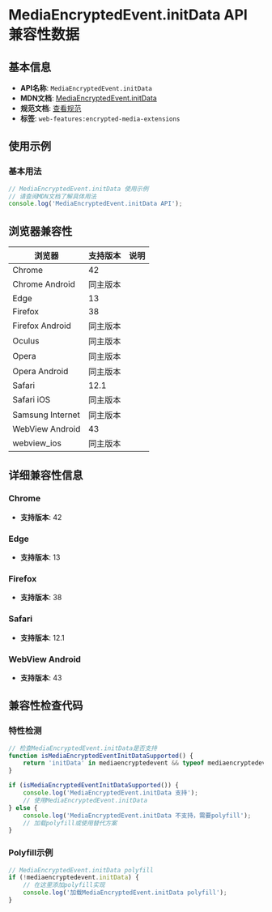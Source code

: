 # MediaEncryptedEvent.initData API 兼容性数据

## 基本信息

- **API名称**: `MediaEncryptedEvent.initData`
- **MDN文档**: [MediaEncryptedEvent.initData](https://developer.mozilla.org/docs/Web/API/MediaEncryptedEvent/initData)
- **规范文档**: [查看规范](https://w3c.github.io/encrypted-media/#dom-mediaencryptedevent-initdata)
- **标签**: `web-features:encrypted-media-extensions`

## 使用示例

### 基本用法

```javascript
// MediaEncryptedEvent.initData 使用示例
// 请查阅MDN文档了解具体用法
console.log('MediaEncryptedEvent.initData API');
```

## 浏览器兼容性

| 浏览器 | 支持版本 | 说明 |
|--------|----------|------|
| Chrome | 42 |  |
| Chrome Android | 同主版本 |  |
| Edge | 13 |  |
| Firefox | 38 |  |
| Firefox Android | 同主版本 |  |
| Oculus | 同主版本 |  |
| Opera | 同主版本 |  |
| Opera Android | 同主版本 |  |
| Safari | 12.1 |  |
| Safari iOS | 同主版本 |  |
| Samsung Internet | 同主版本 |  |
| WebView Android | 43 |  |
| webview_ios | 同主版本 |  |

## 详细兼容性信息

### Chrome

- **支持版本**: 42

### Edge

- **支持版本**: 13

### Firefox

- **支持版本**: 38

### Safari

- **支持版本**: 12.1

### WebView Android

- **支持版本**: 43

## 兼容性检查代码

### 特性检测

```javascript
// 检查MediaEncryptedEvent.initData是否支持
function isMediaEncryptedEventInitDataSupported() {
    return 'initData' in mediaencryptedevent && typeof mediaencryptedevent.initData === 'function';
}

if (isMediaEncryptedEventInitDataSupported()) {
    console.log('MediaEncryptedEvent.initData 支持');
    // 使用MediaEncryptedEvent.initData
} else {
    console.log('MediaEncryptedEvent.initData 不支持，需要polyfill');
    // 加载polyfill或使用替代方案
}
```

### Polyfill示例

```javascript
// MediaEncryptedEvent.initData polyfill
if (!mediaencryptedevent.initData) {
    // 在这里添加polyfill实现
    console.log('加载MediaEncryptedEvent.initData polyfill');
}
```

